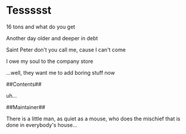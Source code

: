 # Tessssst
16 tons and what do you get

Another day older and deeper in debt

Saint Peter don't you call me, cause I can't come

I owe my soul to the company store

...well, they want me to add boring stuff now 

##Contents##

uh...

##Maintainer##

There is a little man, as quiet as a mouse, who does the mischief that is done in everybody's house...